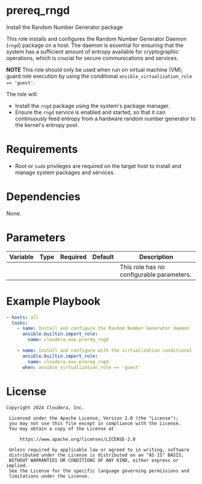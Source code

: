 # prereq_rngd

Install the Random Number Generator package

This role installs and configures the Random Number Generator Daemon (`rngd`) package on a host. The daemon is essential for ensuring that the system has a sufficient amount of entropy available for cryptographic operations, which is crucial for secure communications and services.

**NOTE** This role should only be used when run on virtual machine (VM); guard role execution by using the conditional `ansible_virtualization_role == 'guest'`.

The role will:
- Install the `rngd` package using the system's package manager.
- Ensure the `rngd` service is enabled and started, so that it can continuously feed entropy from a hardware random number generator to the kernel's entropy pool.

# Requirements

- Root or `sudo` privileges are required on the target host to install and manage system packages and services.

# Dependencies

None.

# Parameters

| Variable | Type | Required | Default | Description |
| --- | --- | --- | --- | --- |
| | | | | This role has no configurable parameters. |

# Example Playbook

```yaml
- hosts: all
  tasks:
    - name: Install and configure the Random Number Generator daemon
      ansible.builtin.import_role:
        name: cloudera.exe.prereq_rngd

    - name: Install and configure with the virtualization conditional
      ansible.builtin.import_role:
        name: cloudera.exe.prereq_rngd
      when: ansible_virtualization_role == 'guest'
```

# License

```
Copyright 2024 Cloudera, Inc.

 Licensed under the Apache License, Version 2.0 (the "License");
 you may not use this file except in compliance with the License.
 You may obtain a copy of the License at

     https://www.apache.org/licenses/LICENSE-2.0

 Unless required by applicable law or agreed to in writing, software
 distributed under the License is distributed on an "AS IS" BASIS,
 WITHOUT WARRANTIES OR CONDITIONS OF ANY KIND, either express or implied.
 See the License for the specific language governing permissions and
 limitations under the License.
```
